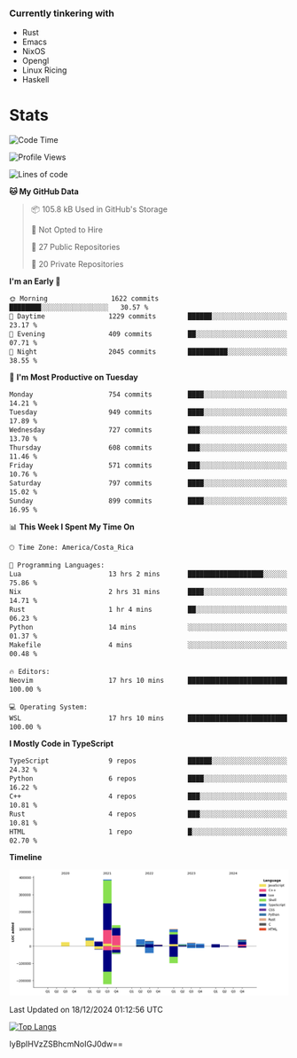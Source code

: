 ### Currently tinkering with
 - Rust
 - Emacs
 - NixOS
 - Opengl
 - Linux Ricing
 - Haskell

# Stats
<!--START_SECTION:waka-->
![Code Time](http://img.shields.io/badge/Code%20Time-1%2C029%20hrs%2048%20mins-blue)

![Profile Views](http://img.shields.io/badge/Profile%20Views-0-blue)

![Lines of code](https://img.shields.io/badge/From%20Hello%20World%20I%27ve%20Written-890.0%20thousand%20lines%20of%20code-blue)

**🐱 My GitHub Data** 

> 📦 105.8 kB Used in GitHub's Storage 
 > 
> 🚫 Not Opted to Hire
 > 
> 📜 27 Public Repositories 
 > 
> 🔑 20 Private Repositories 
 > 
**I'm an Early 🐤** 

```text
🌞 Morning                1622 commits        ████████░░░░░░░░░░░░░░░░░   30.57 % 
🌆 Daytime                1229 commits        ██████░░░░░░░░░░░░░░░░░░░   23.17 % 
🌃 Evening                409 commits         ██░░░░░░░░░░░░░░░░░░░░░░░   07.71 % 
🌙 Night                  2045 commits        ██████████░░░░░░░░░░░░░░░   38.55 % 
```
📅 **I'm Most Productive on Tuesday** 

```text
Monday                   754 commits         ████░░░░░░░░░░░░░░░░░░░░░   14.21 % 
Tuesday                  949 commits         ████░░░░░░░░░░░░░░░░░░░░░   17.89 % 
Wednesday                727 commits         ███░░░░░░░░░░░░░░░░░░░░░░   13.70 % 
Thursday                 608 commits         ███░░░░░░░░░░░░░░░░░░░░░░   11.46 % 
Friday                   571 commits         ███░░░░░░░░░░░░░░░░░░░░░░   10.76 % 
Saturday                 797 commits         ████░░░░░░░░░░░░░░░░░░░░░   15.02 % 
Sunday                   899 commits         ████░░░░░░░░░░░░░░░░░░░░░   16.95 % 
```


📊 **This Week I Spent My Time On** 

```text
🕑︎ Time Zone: America/Costa_Rica

💬 Programming Languages: 
Lua                      13 hrs 2 mins       ███████████████████░░░░░░   75.86 % 
Nix                      2 hrs 31 mins       ████░░░░░░░░░░░░░░░░░░░░░   14.71 % 
Rust                     1 hr 4 mins         ██░░░░░░░░░░░░░░░░░░░░░░░   06.23 % 
Python                   14 mins             ░░░░░░░░░░░░░░░░░░░░░░░░░   01.37 % 
Makefile                 4 mins              ░░░░░░░░░░░░░░░░░░░░░░░░░   00.48 % 

🔥 Editors: 
Neovim                   17 hrs 10 mins      █████████████████████████   100.00 % 

💻 Operating System: 
WSL                      17 hrs 10 mins      █████████████████████████   100.00 % 
```

**I Mostly Code in TypeScript** 

```text
TypeScript               9 repos             ██████░░░░░░░░░░░░░░░░░░░   24.32 % 
Python                   6 repos             ████░░░░░░░░░░░░░░░░░░░░░   16.22 % 
C++                      4 repos             ███░░░░░░░░░░░░░░░░░░░░░░   10.81 % 
Rust                     4 repos             ███░░░░░░░░░░░░░░░░░░░░░░   10.81 % 
HTML                     1 repo              █░░░░░░░░░░░░░░░░░░░░░░░░   02.70 % 
```



**Timeline**

![Lines of Code chart](https://raw.githubusercontent.com/PandeCode/PandeCode/main/assets/bar_graph.png)


 Last Updated on 18/12/2024 01:12:56 UTC
<!--END_SECTION:waka-->
<!-- 
[![PandeCode's GitHub stats](https://github-readme-stats.vercel.app/api?username=PandeCode&theme=dracula&hide_border=true&show_icons=true)](https://github.com/anuraghazra/github-readme-stats)
-->
[![Top Langs](https://github-readme-stats.vercel.app/api/top-langs/?username=PandeCode&layout=compact&theme=dracula&hide_border=true)](https://github.com/anuraghazra/github-readme-stats)

IyBpIHVzZSBhcmNoIGJ0dw==
